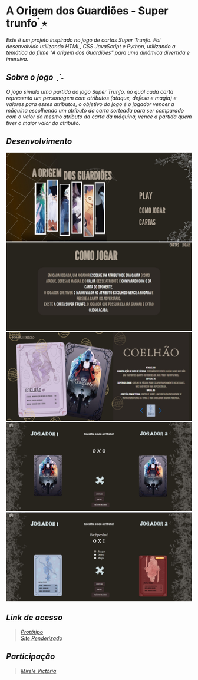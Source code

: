 # A Origem dos Guardiões - Super trunfo   ๋࣭ ⭑

<i> Este é um projeto inspirado no jogo de cartas Super Trunfo. Foi desenvolvido utilizando HTML, CSS JavaScript e Python, utilizando a temática do filme "A origem dos Guardiões" para uma dinâmica divertida e imersiva. <i> 

## Sobre o jogo ˎˊ˗

<i> O jogo simula uma partida do jogo Super Trunfo, no qual cada carta representa um personagem com atributos (ataque, defesa e magia) e valores para esses atributos, o objetivo do jogo é o jogador vencer a máquina escolhendo um atributo da carta sorteada para ser comparado com o valor do mesmo atributo da carta da máquina, vence a partida quem tiver o maior valor do atributo. <i>

## Desenvolvimento

![print inicio](/static/assets/printinicio.jpeg)
![print como jogar](/static/assets/comojogarprint.jpeg)
![print cartas](/static/assets/printcartas.jpeg)
![print jogo](/static/assets/printjogo.jpeg)
![print jogo dois](/static/assets/jogodois.jpeg)

## Link de acesso

> [Protótipo](https://www.canva.com/design/DAGhuDA6MMU/eUqmcjDvvfys1TgOv3Yc3A/edit)  <br>
> [Site Renderizado](https://supertrunfo-wxip.onrender.com/)

## Participação

> [Mirele Victória](https://github.com/Mvictoria218)
